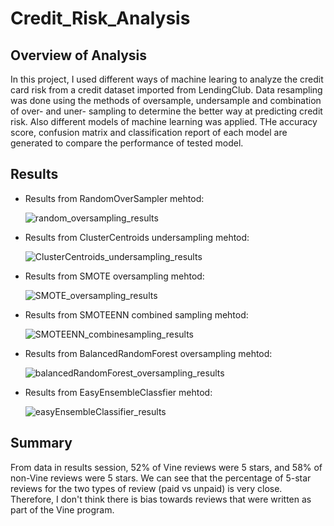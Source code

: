 # Credit_Risk_Analysis

## **Overview of Analysis**
In this project, I used different ways of machine learing to analyze the credit card risk from a credit dataset imported from LendingClub. Data resampling was done using the methods of oversample, undersample and combination of over- and uner- sampling to determine the better way at predicting credit risk. Also different models of machine learning was applied. THe accuracy score, confusion matrix and classification report of each model are generated to compare the performance of tested model.

## **Results**

- Results from RandomOverSampler mehtod:

     ![random_oversampling_results](https://user-images.githubusercontent.com/90361056/149701086-f1538fb2-0c9c-4e31-b491-09eb61248feb.PNG)

- Results from ClusterCentroids undersampling mehtod:
     
     ![ClusterCentroids_undersampling_results](https://user-images.githubusercontent.com/90361056/149700758-0c3541a5-7af3-442b-b731-909ad3f5e921.PNG)

- Results from SMOTE oversampling mehtod:
 
     ![SMOTE_oversampling_results](https://user-images.githubusercontent.com/90361056/149701417-f1a5f2dc-d6da-4a79-bf02-1c24fa1f8a63.PNG)

- Results from SMOTEENN combined sampling mehtod:
 
    ![SMOTEENN_combinesampling_results](https://user-images.githubusercontent.com/90361056/149701775-8dd64a63-edec-4a87-a7d8-9f6b68092500.PNG)

- Results from BalancedRandomForest oversampling mehtod:

     ![balancedRandomForest_oversampling_results](https://user-images.githubusercontent.com/90361056/149690322-321bdd98-15ba-4d20-a5f2-9a55aae3493d.PNG)
     
- Results from EasyEnsembleClassfier mehtod:

     ![easyEnsembleClassifier_results](https://user-images.githubusercontent.com/90361056/149702424-08f19393-66a6-4caf-93d7-122ef5479919.PNG)


## **Summary**
From data in results session, 52% of Vine reviews were 5 stars, and 58% of non-Vine reviews were 5 stars. We can see that the percentage of 5-star reviews for the two types of review (paid vs unpaid) is very close. Therefore, I don't think there is bias towards reviews that were written as part of the Vine program.
     

